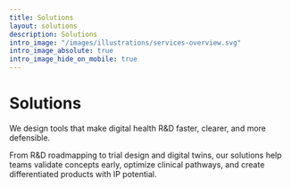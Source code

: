 ```yaml
---
title: Solutions
layout: solutions
description: Solutions
intro_image: "/images/illustrations/services-overview.svg"
intro_image_absolute: true
intro_image_hide_on_mobile: true
---
```


# Solutions

We design tools that make digital health R&D faster, clearer, and more defensible.

From R&D roadmapping to trial design and digital twins, our solutions help teams validate concepts early, optimize clinical pathways, and create differentiated products with IP potential.
